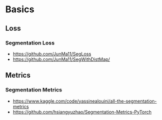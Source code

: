 # Basics

## Loss

### Segmentation Loss

* https://github.com/JunMa11/SegLoss
* https://github.com/JunMa11/SegWithDistMap/


## Metrics

### Segmentation Metrics

* https://www.kaggle.com/code/yassinealouini/all-the-segmentation-metrics
* https://github.com/hsiangyuzhao/Segmentation-Metrics-PyTorch



